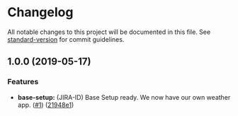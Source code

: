 # Changelog

All notable changes to this project will be documented in this file. See [standard-version](https://github.com/conventional-changelog/standard-version) for commit guidelines.

## 1.0.0 (2019-05-17)


### Features

* **base-setup:** (JIRA-ID) Base Setup ready. We now have our own weather app. ([#1](https://github.com/prameet-jain/weathermann/issues/1)) ([21948e1](https://github.com/prameet-jain/weathermann/commit/21948e1))
